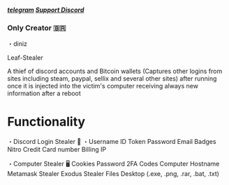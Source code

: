 ##### [telegram](https://t.me/+IXPlSsHhrJA2ZWIx)   [Support Discord](https://discord.gg/fb537jfh)
### Only Creator 🇧🇷
・diniz

Leaf-Stealer

A thief of discord accounts and Bitcoin wallets (Captures other logins from sites including steam, paypal, sellix and several other sites) after running once it is injected into the victim's computer receiving always new information after a reboot

# Functionality 
・Discord Login Stealer 👾
  ・Username
  ID
  Token
  Password
  Email
  Badges
  Nitro
  Credit Card number
  Billing
  IP

・Computer Stealer 🖥️
  Cookies 
  Password 
  2FA Codes
  Computer Hostname
  Metamask Stealer 
  Exodus Stealer 
  Files Desktop (.exe, .png, .rar, .bat, .txt)
